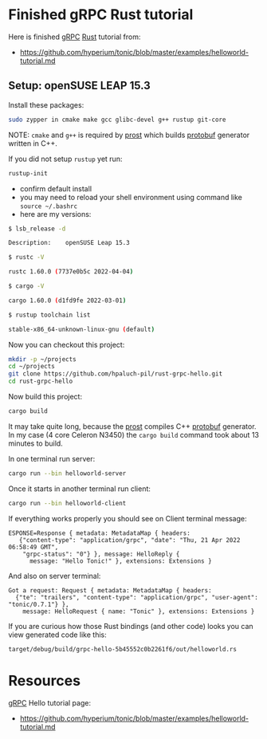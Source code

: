 # Finished gRPC Rust tutorial

Here is finished [gRPC](https://grpc.io/) [Rust](https://www.rust-lang.org/) tutorial
from:
- https://github.com/hyperium/tonic/blob/master/examples/helloworld-tutorial.md

## Setup: openSUSE LEAP 15.3

Install these packages:
```bash
sudo zypper in cmake make gcc glibc-devel g++ rustup git-core
```

NOTE: `cmake` and `g++` is required by [prost](https://github.com/tokio-rs/prost)
which builds [protobuf](https://github.com/protocolbuffers/protobuf) generator
written in C++.

If you did not setup `rustup` yet run:
```bash
rustup-init
```
- confirm default install
- you may need to reload your shell environment
  using command like `source ~/.bashrc`
- here are my versions:

```bash
$ lsb_release -d

Description:	openSUSE Leap 15.3

$ rustc -V

rustc 1.60.0 (7737e0b5c 2022-04-04)

$ cargo -V

cargo 1.60.0 (d1fd9fe 2022-03-01)

$ rustup toolchain list

stable-x86_64-unknown-linux-gnu (default)
```

Now you can checkout this project:
```bash
mkdir -p ~/projects
cd ~/projects
git clone https://github.com/hpaluch-pil/rust-grpc-hello.git
cd rust-grpc-hello
```

Now build this project:
```bash
cargo build
```
It may take quite long, because the [prost](https://github.com/tokio-rs/prost)
compiles C++ [protobuf](https://github.com/protocolbuffers/protobuf) generator.
In my case (4 core Celeron N3450) the `cargo build` command took about 13 minutes to build.

In one terminal run server:
```bash
cargo run --bin helloworld-server
```

Once it starts in another terminal run client:
```bash
cargo run --bin helloworld-client
```

If everything works properly you should see on Client terminal message:
```
ESPONSE=Response { metadata: MetadataMap { headers:
   {"content-type": "application/grpc", "date": "Thu, 21 Apr 2022 06:58:49 GMT",
    "grpc-status": "0"} }, message: HelloReply {
      message: "Hello Tonic!" }, extensions: Extensions }
```

And also on server terminal:
```
Got a request: Request { metadata: MetadataMap { headers: 
  {"te": "trailers", "content-type": "application/grpc", "user-agent": "tonic/0.7.1"} },
    message: HelloRequest { name: "Tonic" }, extensions: Extensions }
```

If you are curious how those Rust bindings (and other code) looks you can
view generated code like this:
```
target/debug/build/grpc-hello-5b45552c0b2261f6/out/helloworld.rs
```

# Resources

[gRPC](https://grpc.io/) Hello tutorial page:
- https://github.com/hyperium/tonic/blob/master/examples/helloworld-tutorial.md

